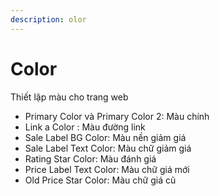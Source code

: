 ```yaml
---
description: olor
---
```


# Color

Thiết lập màu cho trang web

* Primary Color và Primary Color 2:  Màu chính
* Link a Color : Màu đường link
* Sale Label BG Color: Màu nền giảm giá
* Sale Label Text Color: Màu chữ giảm giá
* Rating Star Color: Màu đánh giá
* Price Label Text Color: Màu chữ giá mới
* Old Price Star Color: Màu chữ giá cũ
